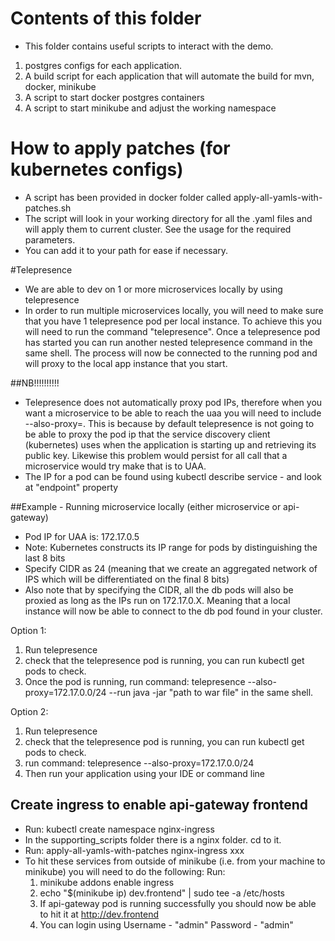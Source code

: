 # Contents of this folder
- This folder contains useful scripts to interact with the demo.
1. postgres configs for each application.
2. A build script for each application that will automate the build for mvn, docker, minikube
3. A script to start docker postgres containers
4. A script to start minikube and adjust the working namespace

# How to apply patches (for kubernetes configs)
- A script has been provided in docker folder called apply-all-yamls-with-patches.sh
- The script will look in your working directory for all the .yaml files and will apply them to current cluster. See the usage for the required parameters.
- You can add it to your path for ease if necessary. 

#Telepresence
- We are able to dev on 1 or more microservices locally by using telepresence
- In order to run multiple microservices locally, you will need to make sure that you have 1 telepresence pod per local instance. 
To achieve this you will need to run the command "telepresence". Once a telepresence pod has started you can run another nested telepresence
command in the same shell. The process will now be connected to the running pod and will proxy to the local app instance that you start.

##NB!!!!!!!!!!
- Telepresence does not automatically proxy pod IPs, therefore when you want a microservice to be able to reach the uaa
you will need to include --also-proxy=<IP for UAA pod>. This is because by default telepresence is not going to be able to 
proxy the pod ip that the service discovery client (kubernetes) uses when the application is starting up and retrieving its public key.
Likewise this problem would persist for all call that a microservice would try make that is to UAA.
- The IP for a pod can be found using kubectl describe service <service name> - and look at "endpoint" property

##Example - Running microservice locally (either microservice or api-gateway)
- Pod IP for UAA is: 172.17.0.5
- Note: Kubernetes constructs its IP range for pods by distinguishing the last 8 bits
- Specify CIDR as 24 (meaning that we create an aggregated network of IPS which will be differentiated on the final 8 bits)
- Also note that by specifying the CIDR, all the db pods will also be proxied as long as the IPs run on 172.17.0.X. 
Meaning that a local instance will now be able to connect to the db pod found in your cluster.

Option 1: 
1. Run telepresence
2. check that the telepresence pod is running, you can run kubectl get pods to check.
3. Once the pod is running, run command: telepresence --also-proxy=172.17.0.0/24 --run java -jar "path to war file" in the same shell.

Option 2: 
1. Run telepresence
2. check that the telepresence pod is running, you can run kubectl get pods to check.
1. run command: telepresence --also-proxy=172.17.0.0/24
2. Then run your application using your IDE or command line

## Create ingress to enable api-gateway frontend
- Run: kubectl create namespace nginx-ingress
- In the supporting_scripts folder there is a nginx folder. cd to it.
- Run: apply-all-yamls-with-patches nginx-ingress xxx
- To hit these services from outside of minikube (i.e. from your machine to minikube) you will need to do the following:
Run:
    1. minikube addons enable ingress
    2. echo "$(minikube ip) dev.frontend" | sudo tee -a /etc/hosts
    3. If api-gateway pod is running successfully you should now be able to hit it at http://dev.frontend
    4. You can login using Username - "admin" Password - "admin"
 